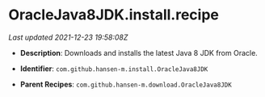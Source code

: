 # OracleJava8JDK.install.recipe

_Last updated 2021-12-23 19:58:08Z_

- **Description**: Downloads and installs the latest Java 8 JDK from Oracle.

- **Identifier**: `com.github.hansen-m.install.OracleJava8JDK`

- **Parent Recipes**: `com.github.hansen-m.download.OracleJava8JDK`